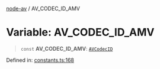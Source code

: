 [node-av](../globals.md) / AV\_CODEC\_ID\_AMV

# Variable: AV\_CODEC\_ID\_AMV

> `const` **AV\_CODEC\_ID\_AMV**: [`AVCodecID`](../type-aliases/AVCodecID.md)

Defined in: [constants.ts:168](https://github.com/seydx/av/blob/f8631fc881b394300b1479f511d55cf1c370a87f/src/constants/constants.ts#L168)

